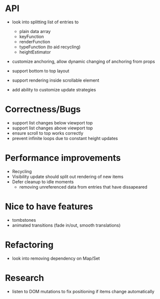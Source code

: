 # API

+ look into splitting list of entries to
  - plain data array
  - keyFunction
  - renderFunction
  - typeFunction (to aid recycling)
  - heightEstimator

+ customize anchoring, allow dynamic changing of anchoring from props

+ support bottom to top layout

+ support rendering inside scrollable element

+ add ability to customize update strategies

# Correctness/Bugs

+ support list changes below viewport top
+ support list changes above viewport top
+ ensure scroll to top works correctly
+ prevent infinite loops due to constant height updates

# Performance improvements

+ Recycling
+ Visibility update should split out rendering of new items
+ Defer cleanup to idle moments
  - removing unreferenced data from entries that have dissapeared

# Nice to have features

+ tombstones
+ animated transitions (fade in/out, smooth translations)

# Refactoring

+ look into removing dependency on Map/Set

# Research

+ listen to DOM mutations to fix positioning if items change automatically
